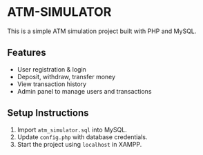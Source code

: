# ATM-SIMULATOR
This is a simple ATM simulation project built with PHP and MySQL.

## Features
- User registration & login
- Deposit, withdraw, transfer money
- View transaction history
- Admin panel to manage users and transactions

## Setup Instructions
1. Import `atm_simulator.sql` into MySQL.
2. Update `config.php` with database credentials.
3. Start the project using `localhost` in XAMPP.
